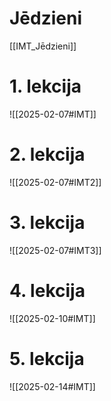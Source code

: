# Jēdzieni
[[IMT_Jēdzieni]]

# 1. lekcija

![[2025-02-07#IMT]]

# 2. lekcija

![[2025-02-07#IMT2]]

# 3. lekcija

![[2025-02-07#IMT3]]

# 4. lekcija
![[2025-02-10#IMT]]


# 5. lekcija

![[2025-02-14#IMT]]